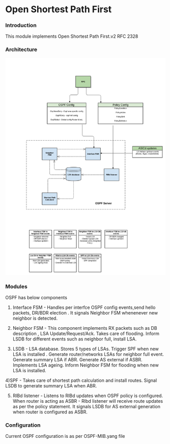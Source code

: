 # Open Shortest Path First

### Introduction
This module implements Open Shortest Path First.v2
RFC 2328

### Architecture
![OSPF Architecture](docs/ospf_architecture.png "OSPF Architecture")

### Modules
OSPF has below components
1) Interface FSM -
Handles per interfce OSPF config events,send hello packets, DR/BDR election .
 It signals Neighbor FSM whenenever new neighbor is detected.

2) Neighbor FSM -
This component implements
RX packets such as DB description , LSA Update/Request/Ack.
Takes care of flooding.
Inform LSDB for different events such as neighbor full, install LSA.

3) LSDB -
LSA database. Stores 5 types of LSAs.
Trigger SPF when new LSA is installed .
Generate router/networks LSAs for neighbor full event.
Generate summary LSA if ABR.
Generate AS external if ASBR.
Implements LSA ageing.
Inform Neighbor FSM for flooding  when new LSA is installed.

4)SPF -
Takes care of shortest path calculation and install routes.
Signal LSDB to generate summary LSA when ABR.

5) RIBd listener -
Listens to RIBd updates when OSPF policy is configured.
When router is acting as ASBR - RIbd listener will receive route updates as per the
policy statement.
It signals LSDB for AS external generation when router is configured as ASBR.

### Configuration
Current OSPF configuration is as per OSPF-MIB.yang file
